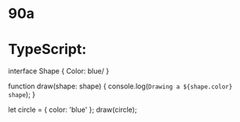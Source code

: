 # 90a
# TypeScript:
interface Shape {
  Color: blue/
}

function draw(shape: shape) {
  console.log(`Drawing a ${shape.color} shape`);
}

let circle = { color: 'blue' };
draw(circle);


